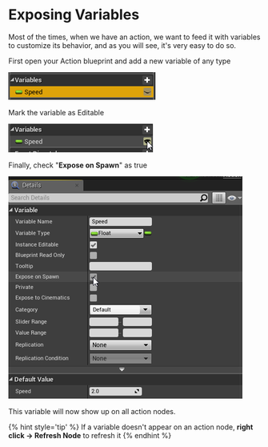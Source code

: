# Exposing Variables

Most of the times, when we have an action, we want to feed it with variables to customize its behavior, and as you will see, it's very easy to do so.

First open your Action blueprint and add a new variable of any type

![New Variable](img/new_variable.png)

Mark the variable as Editable

![Editable](img/editable_variable.png)

Finally, check "**Expose on Spawn**" as true

![Expose on Spawn](img/expose_on_spawn.png)

This variable will now show up on all action nodes.

{% hint style='tip' %} If a variable doesn't appear on an action node, **right click -> Refresh Node** to refresh it {% endhint %}